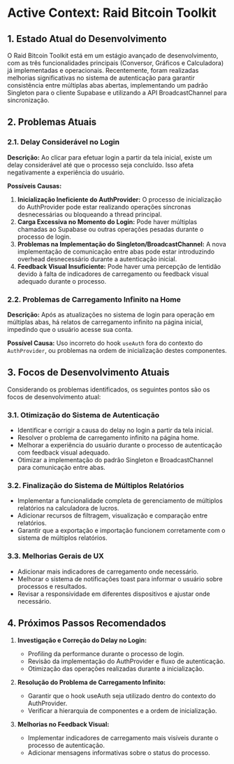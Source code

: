 # Active Context: Raid Bitcoin Toolkit

## 1. Estado Atual do Desenvolvimento

O Raid Bitcoin Toolkit está em um estágio avançado de desenvolvimento, com as três funcionalidades principais (Conversor, Gráficos e Calculadora) já implementadas e operacionais. Recentemente, foram realizadas melhorias significativas no sistema de autenticação para garantir consistência entre múltiplas abas abertas, implementando um padrão Singleton para o cliente Supabase e utilizando a API BroadcastChannel para sincronização.

## 2. Problemas Atuais

### 2.1. Delay Considerável no Login

**Descrição:** Ao clicar para efetuar login a partir da tela inicial, existe um delay considerável até que o processo seja concluído. Isso afeta negativamente a experiência do usuário.

**Possíveis Causas:**
1. **Inicialização Ineficiente do AuthProvider:** O processo de inicialização do AuthProvider pode estar realizando operações síncronas desnecessárias ou bloqueando a thread principal.
2. **Carga Excessiva no Momento do Login:** Pode haver múltiplas chamadas ao Supabase ou outras operações pesadas durante o processo de login.
3. **Problemas na Implementação do Singleton/BroadcastChannel:** A nova implementação de comunicação entre abas pode estar introduzindo overhead desnecessário durante a autenticação inicial.
4. **Feedback Visual Insuficiente:** Pode haver uma percepção de lentidão devido à falta de indicadores de carregamento ou feedback visual adequado durante o processo.

### 2.2. Problemas de Carregamento Infinito na Home

**Descrição:** Após as atualizações no sistema de login para operação em múltiplas abas, há relatos de carregamento infinito na página inicial, impedindo que o usuário acesse sua conta.

**Possível Causa:** Uso incorreto do hook `useAuth` fora do contexto do `AuthProvider`, ou problemas na ordem de inicialização destes componentes.

## 3. Focos de Desenvolvimento Atuais

Considerando os problemas identificados, os seguintes pontos são os focos de desenvolvimento atual:

### 3.1. Otimização do Sistema de Autenticação

- Identificar e corrigir a causa do delay no login a partir da tela inicial.
- Resolver o problema de carregamento infinito na página home.
- Melhorar a experiência do usuário durante o processo de autenticação com feedback visual adequado.
- Otimizar a implementação do padrão Singleton e BroadcastChannel para comunicação entre abas.

### 3.2. Finalização do Sistema de Múltiplos Relatórios

- Implementar a funcionalidade completa de gerenciamento de múltiplos relatórios na calculadora de lucros.
- Adicionar recursos de filtragem, visualização e comparação entre relatórios.
- Garantir que a exportação e importação funcionem corretamente com o sistema de múltiplos relatórios.

### 3.3. Melhorias Gerais de UX

- Adicionar mais indicadores de carregamento onde necessário.
- Melhorar o sistema de notificações toast para informar o usuário sobre processos e resultados.
- Revisar a responsividade em diferentes dispositivos e ajustar onde necessário.

## 4. Próximos Passos Recomendados

1. **Investigação e Correção do Delay no Login:**
   - Profiling da performance durante o processo de login.
   - Revisão da implementação do AuthProvider e fluxo de autenticação.
   - Otimização das operações realizadas durante a inicialização.

2. **Resolução do Problema de Carregamento Infinito:**
   - Garantir que o hook useAuth seja utilizado dentro do contexto do AuthProvider.
   - Verificar a hierarquia de componentes e a ordem de inicialização.

3. **Melhorias no Feedback Visual:**
   - Implementar indicadores de carregamento mais visíveis durante o processo de autenticação.
   - Adicionar mensagens informativas sobre o status do processo. 